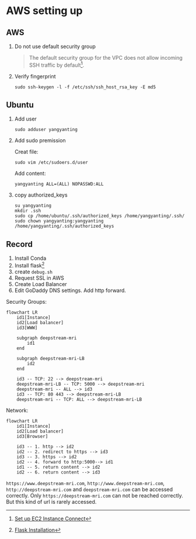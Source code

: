 # AWS setting up

## AWS

1. Do not use default security group

    > The default security group for the VPC does not allow incoming SSH traffic by default[^1].

    [^1]: [Set up EC2 Instance Connect](https://docs.aws.amazon.com/AWSEC2/latest/UserGuide/ec2-instance-connect-set-up.html)

1. Verify fingerprint

    ```shell
    sudo ssh-keygen -l -f /etc/ssh/ssh_host_rsa_key -E md5
    ```

## Ubuntu

1. Add user

    ```shell
    sudo adduser yangyanting
    ```

1. Add sudo premission

    Creat file:

    ```shell
    sudo vim /etc/sudoers.d/user
    ```

    Add content:

    ```shell
    yangyanting ALL=(ALL) NOPASSWD:ALL
    ```

1. copy authorized_keys

    ```shell
    su yangyanting
    mkdir .ssh
    sudo cp /home/ubuntu/.ssh/authorized_keys /home/yangyanting/.ssh/
    sudo chown yangyanting:yangyanting /home/yangyanting/.ssh/authorized_keys
    ```

## Record

1. Install Conda
1. Install flask[^2]
1. create `debug.sh`
1. Request SSL in AWS
1. Create Load Balancer
1. Edit GoDaddy DNS settings. Add http forward.

[^2]: [Flask Installation](https://flask.palletsprojects.com/en/2.0.x/installation/)

Security Groups:

```mermaid
flowchart LR
    id1[Instance]
    id2[Load balancer]
    id3[WWW]

    subgraph deepstream-mri
        id1
    end

    subgraph deepstream-mri-LB
        id2
    end

    id3 -- TCP: 22 --> deepstream-mri
    deepstream-mri-LB -- TCP: 5000 --> deepstream-mri
    deepstream-mri -- ALL --> id3
    id3 -- TCP: 80 443 --> deepstream-mri-LB
    deepstream-mri -- TCP: ALL --> deepstream-mri-LB
```

Network:

```mermaid
flowchart LR
    id1[Instance]
    id2[Load balancer]
    id3[Browser]

    id3 -- 1. http --> id2
    id2 -- 2. redirect to https --> id3
    id3 -- 3. https --> id2
    id2 -- 4. forward to http:5000--> id1
    id1 -- 5. return content --> id2
    id2 -- 6. return content --> id3
```

`https://www.deepstream-mri.com`, `http://www.deepstream-mri.com`, `http://deepstream-mri.com` and `deepstream-mri.com` can be accessed correctly. Only `https://deepstream-mri.com` can not be reached correctly. But this kind of url is rarely accessed.
